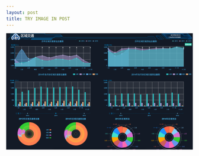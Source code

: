 ```yaml
---
layout: post
title: TRY IMAGE IN POST
---
```

![Traffic Data Chart](/public/upload/traffic-chart.png)
